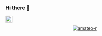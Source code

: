 ### Hi there 👋
<!--
<a href="https://discord.gg/XTW52Kt">
  <img align="left" alt="Abhishek's Discord" width="22px" src="https://raw.githubusercontent.com/peterthehan/peterthehan/master/assets/discord.svg" />
</a>
-->
<a href="https://twitter.com/tat_dg">
  <img align="left" alt="Alberto Mato Rey | Twitter" width="22px" src="https://raw.githubusercontent.com/peterthehan/peterthehan/master/assets/twitter.svg" />
<!--
</a>
<a href="https://www.linkedin.com/in/abhisheknaiidu/">
  <img align="left" alt="Abhishek's LinkedIN" width="22px" src="https://raw.githubusercontent.com/peterthehan/peterthehan/master/assets/linkedin.svg" />
</a>
-->
<br/>
<p align="center"> <img src="https://github-readme-stats.vercel.app/api?username=amateo-r&show_icons=true&theme=gotham" alt="amateo-r" />
